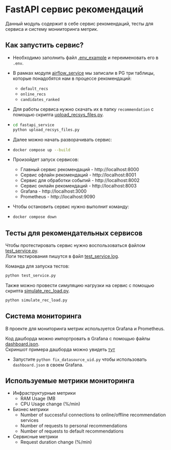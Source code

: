 # FastAPI сервис рекомендаций

Данный модуль содержит в себе сервис рекомендаций, тесты для сервиса и систему монииторинга метрик.


## Как запустить сервис?

- Необходимо заполнить файл [.env_example](../.env_example) и переименовать его в `.env`.

- В рамках модуля [airflow_service](../airflow_service) мы записали в PG три таблицы, которые понадобятся нам в 
процессе рекомендаций:
  - `default_recs`
  - `online_recs`
  - `candidates_ranked`

- Для работы сервиса нужно скачать их в папку `recommendation` c помощью скрипта [upload_recsys_files.py](./upload_recsys_files.py).   
- ```bash
  cd fastapi_service
  python upload_recsys_files.py
  ```

- Далее можно начать разворачивать сервис:
- ```bash
  docker compose up --build
  ```

- Произойдет запуск сервисов:
  - Главный сервис рекомендаций  - http://localhost:8000
  - Сервис офлайн рекомендаций   - http://localhost:8001
  - Сервис для обработки событий - http://localhost:8002
  - Сервис онлайн рекомендаций   - http://localhost:8003
  - Grafana                      - http://localhost:3000
  - Prometheus                   - http://localhost:9090

- Чтобы остановить сервис нужно выполнит команду:
- ```bash
  docker compose down
  ```


## Тесты для рекомендательных сервисов
Чтобы протестировать сервис нужно воспользоваться файлом [test_service.py](./test_service.py).   
Логи тестирования пишутся в файл [test_service.log](./test_service.log).

Команда для запуска тестов:
```bash
python test_service.py
```

Также можно провести симуляцию нагрузки на сервис с помощью скрипта [simulate_rec_load.py](./simulate_rec_load.py).

```bash
python simulate_rec_load.py
```

## Система мониторинга

В проекте для мониторинга метрик используется Grafana и Prometheus.

Код дашборда можно импортровать в Grafana c помощью файлы [dashboard.json](./dashboard.json).  
Скриншот примера дашборда можно увидеть [тут](./dashboard.png)

- Запустите `python fix_datasource_uid.py` чтобы использовать `dashboard.json` в своем Grafana.

## Используемые метрики мониторинга

- Инфраструктурные метрики
  - RAM Usage (MB
  - CPU Usage change (%/min)
- Бизнес метрики
  - Number of successful connections to online/offline recommendation services
  - Number of requests to personal recommendations
  - Number of requests to default recommendations
- Сервисные метрики
  - Request duration change (%/min)